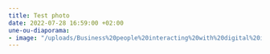 ```yaml
---
title: Test photo
date: 2022-07-28 16:59:00 +02:00
une-ou-diaporama:
- image: "/uploads/Business%20people%20interacting%20with%20digital%20interfaces.PNG"
---
```


